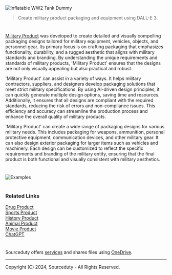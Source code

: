 ![Inflatable WW2 Tank Dummy](https://github.com/sourceduty/Military_Product/assets/123030236/676f0ca9-5b51-49e2-a6b4-2d9ea9779d36)

> Create military product packaging and equipment using DALL-E 3.

#

[Military Product](https://chatgpt.com/g/g-lbdapKZ2f-military-product) was developed to create detailed and visually compelling packaging designs tailored for military equipment, vehicles, objects, and personnel gear. Its primary focus is on crafting packaging that emphasizes functionality, durability, and a rugged aesthetic that aligns with military standards and branding. By understanding the unique requirements and standards of military products, 'Military Product' ensures that the designs are not only visually appealing but also practical and robust.

'Military Product' can assist in a variety of ways. It helps military contractors, suppliers, and designers develop packaging solutions that meet strict military specifications. By using AI-driven design principles, it can quickly generate multiple design options, saving time and resources. Additionally, it ensures that all designs are compliant with the required standards, reducing the risk of errors and non-compliance issues. This efficiency and accuracy can streamline the production process and enhance the overall quality of military products.

'Military Product' can create a wide range of packaging designs for various military needs. This includes packaging for weapons, ammunition, personal protective equipment, communication devices, and other military gear. It can also design exterior packaging for larger items such as vehicles and machinery. Each design can be customized to reflect the specific requirements and branding of the military entity, ensuring that the final product is both functional and visually consistent with military aesthetics.

#

![Examples](https://github.com/sourceduty/Military_Product/assets/123030236/1cd2d507-8811-4ab0-983c-11080bd9e396)

#
### Related Links

[Drug Product](https://github.com/sourceduty/Drug_Product)
<br>
[Sports Product](https://github.com/sourceduty/Sports_Product)
<br>
[History Product](https://github.com/sourceduty/History_Product)
<br>
[Animal Product](https://github.com/sourceduty/Animal_Product)
<br>
[Movie Product](https://github.com/sourceduty/Movie_Product)
<br>
[ChatGPT](https://github.com/sourceduty/ChatGPT)

#

Sourceduty offers [services](https://github.com/sourceduty/Sourceduty_Services) and shares files using <a href="https://1drv.ms/u/s!AumZxqj6wFkfhxSi1JbL7tJmhDCR?e=Rp0Jnr">OneDrive</a>.

***
Copyright (C) 2024, Sourceduty - All Rights Reserved.
